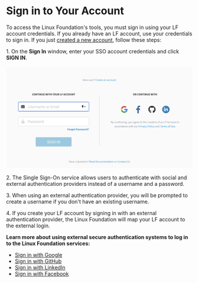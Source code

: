 # Sign in to Your Account

To access the Linux Foundation's tools, you must sign in using your LF account credentials. If you already have an LF account, use your credentials to sign in. If you just [created a new account](../create-an-account.md), follow these steps:

1\. On the **Sign In** window, enter your SSO account credentials and click **SIGN IN**.

![](<../../.gitbook/assets/New SSO.png>)

2\. The Single Sign-On service allows users to authenticate with social and external authentication providers instead of a username and a password.

3\. When using an external authentication provider, you will be prompted to create a username if you don't have an existing username.

4\. If you create your LF account by signing in with an external authentication provider, the Linux Foundation will map your LF account to the external login.

**Learn more about using external secure authentication systems to log in to the Linux Foundation services:**

* ​[Sign in with Google](sign-in-with-google.md)​
* ​[Sign in with GitHub](sign-in-with-github.md)​
* ​[Sign in with LinkedIn](sign-in-with-linkedin.md)​
* ​[Sign in with Facebook](sign-in-with-facebook.md)​
